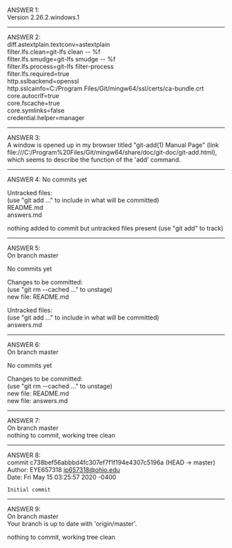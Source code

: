 ANSWER 1:  
Version 2.26.2.windows.1  

-----------------------------------------------------------

ANSWER 2:   
diff.astextplain.textconv=astextplain      
filter.lfs.clean=git-lfs clean -- %f       
filter.lfs.smudge=git-lfs smudge -- %f     
filter.lfs.process=git-lfs filter-process  
filter.lfs.required=true  
http.sslbackend=openssl  
http.sslcainfo=C:/Program Files/Git/mingw64/ssl/certs/ca-bundle.crt  
core.autocrlf=true  
core.fscache=true  
core.symlinks=false  
credential.helper=manager  

-----------------------------------------------------------

ANSWER 3:   
A window is opened up in my browser titled "git-add(1) Manual Page"   (link file:///C:/Program%20Files/Git/mingw64/share/doc/git-doc/git-add.html), which seems to describe the function of the 'add' command.  

----------------------------------------------------------------

ANSWER 4: No commits yet  

Untracked files:  
  (use "git add <file>..." to include in what will be committed)  
        README.md  
        answers.md  

nothing added to commit but untracked files present (use "git add" to track)  

--------------------------------------------------------------------

ANSWER 5:   
On branch master  
 
No commits yet  

Changes to be committed:  
  (use "git rm --cached <file>..." to unstage)  
        new file:   README.md  

Untracked files:  
  (use "git add <file>..." to include in what will be committed)  
        answers.md  

---------------------------------------------------------------

ANSWER 6:   
On branch master  

No commits yet  

Changes to be committed:  
  (use "git rm --cached <file>..." to unstage)  
        new file:   README.md  
        new file:   answers.md  

-------------------------------------------------------------------------

 ANSWER 7:   
 On branch master  
nothing to commit, working tree clean  

------------------------------------------------------------------------------

ANSWER 8:   
commit c738bef56abbbd4fc307ef7f1f194e4307c5196a (HEAD -> master)  
Author: EYE657318 <ip657318@ohio.edu>  
Date:   Fri May 15 03:25:57 2020 -0400  

    Initial commit  

----------------------------------------------------------------------------------

ANSWER 9:   
On branch master  
Your branch is up to date with 'origin/master'.  

nothing to commit, working tree clean  